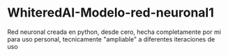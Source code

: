 # WhiteredAI-Modelo-red-neuronal1
Red neuronal creada en python, desde cero, hecha completamente por mi para uso personal, tecnicamente "ampliable" a diferentes iteraciones de uso
